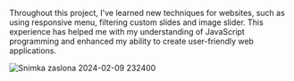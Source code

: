 Throughout this project, I've learned new techniques for websites, such as using responsive menu, filtering custom slides and image slider. This experience has helped me with my understanding of JavaScript programming and enhanced my ability to create user-friendly web applications.

![Snimka zaslona 2024-02-09 232400](https://github.com/jusufmuftic/js-projects/assets/148939814/c854b3ea-776c-462c-ac4e-eb579c449864)
